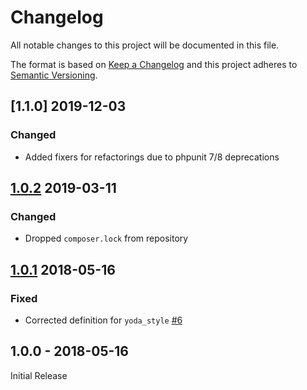 # Changelog
All notable changes to this project will be documented in this file.

The format is based on [Keep a Changelog](http://keepachangelog.com/en/1.0.0/)
and this project adheres to [Semantic Versioning](http://semver.org/spec/v2.0.0.html).

## [1.1.0] 2019-12-03
### Changed
- Added fixers for refactorings due to phpunit 7/8 deprecations

## [1.0.2] 2019-03-11
### Changed
- Dropped `composer.lock` from repository

## [1.0.1] 2018-05-16
### Fixed
- Corrected definition for `yoda_style` [#6](https://github.com/owncloud/coding-standard/pull/6)

## 1.0.0 - 2018-05-16
Initial Release

[Unreleased]: https://github.com/owncloud/coding-standard/compare/1.0.2...HEAD
[1.0.2]: https://github.com/owncloud/coding-standard/compare/1.0.1...1.0.2
[1.0.1]: https://github.com/owncloud/coding-standard/compare/1.0.0...1.0.1
